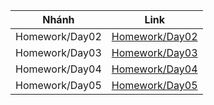 | Nhánh | Link
| :-: | :-: |
| Homework/Day02 | [Homework/Day02](https://github.com/hungtvlt/LapTrinhWeb/tree/Homework/Day02) |
| Homework/Day03 | [Homework/Day03](https://github.com/hungtvlt/LapTrinhWeb/tree/Homework/Day03) |
| Homework/Day04 | [Homework/Day04](https://github.com/hungtvlt/LapTrinhWeb/tree/Homework/Day04) |
| Homework/Day05 | [Homework/Day05](https://github.com/hungtvlt/LapTrinhWeb/tree/Homework/Day05) |